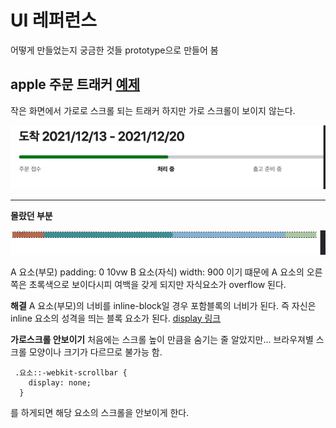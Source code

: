 # UI 레퍼런스

어떻게 만들었는지 궁금한 것들 prototype으로 만들어 봄

## apple 주문 트래커 [예제](/order-tracker/index.html)

작은 화면에서 가로로 스크롤 되는 트래커
하지만 가로 스크롤이 보이지 않는다.

![Alt text](/order-tracker/img-tracker.png)

<hr/>

**몰랐던 부분**

![Alt text](/order-tracker/img-block-box.png)

A 요소(부모) padding: 0 10vw
B 요소(자식) width: 900 이기 떄문에
A 요소의 오른쪽은 초록색으로 보이다시피 여백을 갖게 되지만 자식요소가 overflow 된다.

**해결**
A 요소(부모)의 너비를 inline-block일 경우 포함블록의 너비가 된다. 즉 자신은 inline 요소의 성격을 띄는 블록 요소가 된다. [display 링크](https://www.w3.org/TR/CSS22/visuren.html#propdef-display)

**가로스크롤 안보이기**
처음에는 스크롤 높이 만큼을 숨기는 줄 알았지만... 브라우져별 스크롤 모양이나 크기가 다르므로 불가능 함.

```
 .요소::-webkit-scrollbar {
    display: none;
  }
```

를 하게되면 해당 요소의 스크롤을 안보이게 한다.
